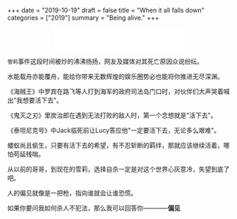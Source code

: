 +++
date = "2019-10-19"
draft = false
title = "When it all falls down"
categories = ["2019"]
summary = "Being alive."
+++
<center>
    <iframe frameborder="no" border="0" marginwidth="0" marginheight="0" width=298 height=52 src="//music.163.com/outchain/player?type=2&id=29047192&auto=1&height=32"></iframe>
</center>

`雪莉`事件这段时间被炒的沸沸扬扬，网友及媒体对其死亡原因众说纷纭。

水能载舟亦能覆舟，能给你带来无数辉煌的娱乐圈势必也能将你推进无尽深渊。

《海贼王》中罗宾在路飞等人打到海军的政府司法岛门口时，对伙伴们大声哭着喊出"我想要活下去"。

《鬼灭之刃》里炭治郎在遇到无法打败的敌人时，第一个念想就是"活下去"。

《泰坦尼克号》中Jack临死前让Lucy答应他"一定要活下去，无论多么艰难"。

蝼蚁尚且偷生，只要有活下去的希望，有不忍斩断的羁绊，那就应该继续活着，哪怕苟延残喘。

从以前的哥哥，到现在的雪莉，选择自杀一定是对这个世界心灰意冷，失望到底了吧。

人的偏见就像是一把枪，指向谁就会让谁恐慌。

如果你要问我如何杀人不犯法，那么我可以回答你————**偏见**